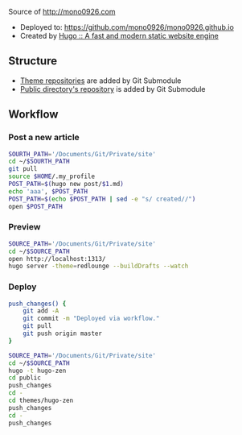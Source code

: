Source of http://mono0926.com

- Deployed to: https://github.com/mono0926/mono0926.github.io
- Created by [Hugo :: A fast and modern static website engine](http://gohugo.io/)

## Structure

- [Theme repositories](https://github.com/mono0926/site/tree/master/themes) are added by Git Submodule
- [Public directory's repository](https://github.com/mono0926/mono0926.github.io) is added by Git Submodule

## Workflow

### Post a new article

```sh
SOURTH_PATH='/Documents/Git/Private/site'
cd ~/$SOURTH_PATH
git pull
source $HOME/.my_profile
POST_PATH=$(hugo new post/$1.md)
echo 'aaa', $POST_PATH
POST_PATH=$(echo $POST_PATH | sed -e "s/ created//")
open $POST_PATH
```

### Preview

```sh
SOURCE_PATH='/Documents/Git/Private/site'
cd ~/$SOURCE_PATH
open http://localhost:1313/
hugo server -theme=redlounge --buildDrafts --watch
```

### Deploy

```sh
push_changes() {
    git add -A
    git commit -m "Deployed via workflow."
    git pull
    git push origin master
}

SOURCE_PATH='/Documents/Git/Private/site'
cd ~/$SOURCE_PATH
hugo -t hugo-zen
cd public
push_changes
cd -
cd themes/hugo-zen
push_changes
cd -
push_changes
```